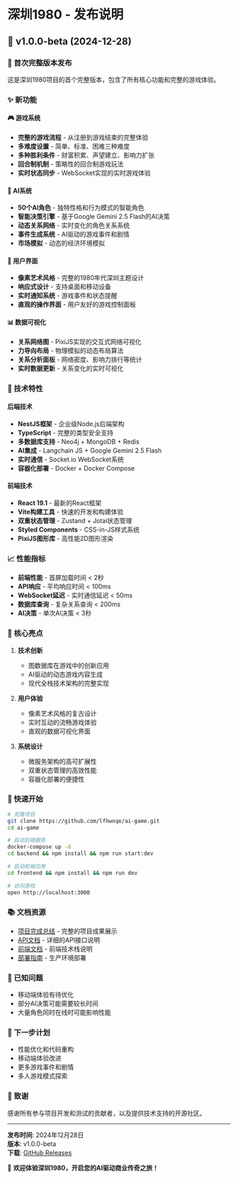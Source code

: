 # 深圳1980 - 发布说明

## 🎉 v1.0.0-beta (2024-12-28)

### 🚀 首次完整版本发布

这是深圳1980项目的首个完整版本，包含了所有核心功能和完整的游戏体验。

### ✨ 新功能

#### 🎮 游戏系统
- **完整的游戏流程** - 从注册到游戏结束的完整体验
- **多难度设置** - 简单、标准、困难三种难度
- **多种胜利条件** - 财富积累、声望建立、影响力扩张
- **回合制机制** - 策略性的回合制游戏玩法
- **实时状态同步** - WebSocket实现的实时游戏体验

#### 🤖 AI系统
- **50个AI角色** - 独特性格和行为模式的智能角色
- **智能决策引擎** - 基于Google Gemini 2.5 Flash的AI决策
- **动态关系网络** - 实时变化的角色关系系统
- **事件生成系统** - AI驱动的游戏事件和剧情
- **市场模拟** - 动态的经济环境模拟

#### 🎨 用户界面
- **像素艺术风格** - 完整的1980年代深圳主题设计
- **响应式设计** - 支持桌面和移动设备
- **实时通知系统** - 游戏事件和状态提醒
- **直观的操作界面** - 用户友好的游戏控制面板

#### 📊 数据可视化
- **关系网络图** - PixiJS实现的交互式网络可视化
- **力导向布局** - 物理模拟的动态布局算法
- **关系分析面板** - 网络密度、影响力排行等统计
- **实时数据更新** - 关系变化的实时可视化

### 🔧 技术特性

#### 后端技术
- **NestJS框架** - 企业级Node.js后端架构
- **TypeScript** - 完整的类型安全支持
- **多数据库支持** - Neo4j + MongoDB + Redis
- **AI集成** - Langchain JS + Google Gemini 2.5 Flash
- **实时通信** - Socket.io WebSocket系统
- **容器化部署** - Docker + Docker Compose

#### 前端技术
- **React 19.1** - 最新的React框架
- **Vite构建工具** - 快速的开发和构建体验
- **双重状态管理** - Zustand + Jotai状态管理
- **Styled Components** - CSS-in-JS样式系统
- **PixiJS图形库** - 高性能2D图形渲染

### 📈 性能指标

- **前端性能** - 首屏加载时间 < 2秒
- **API响应** - 平均响应时间 < 100ms
- **WebSocket延迟** - 实时通信延迟 < 50ms
- **数据库查询** - 复杂关系查询 < 200ms
- **AI决策** - 单次AI决策 < 3秒

### 🎯 核心亮点

1. **技术创新**
   - 图数据库在游戏中的创新应用
   - AI驱动的动态游戏内容生成
   - 现代全栈技术架构的完整实现

2. **用户体验**
   - 像素艺术风格的复古设计
   - 实时互动的流畅游戏体验
   - 直观的数据可视化界面

3. **系统设计**
   - 微服务架构的高可扩展性
   - 双重状态管理的高效性能
   - 容器化部署的便捷性

### 🚀 快速开始

```bash
# 克隆项目
git clone https://github.com/lfhwnqe/ai-game.git
cd ai-game

# 启动后端服务
docker-compose up -d
cd backend && npm install && npm run start:dev

# 启动前端应用
cd frontend && npm install && npm run dev

# 访问游戏
open http://localhost:3000
```

### 📚 文档资源

- [项目完成总结](PROJECT_COMPLETION.md) - 完整的项目成果展示
- [API文档](docs/API.md) - 详细的API接口说明
- [前端文档](frontend/README.md) - 前端技术栈说明
- [部署指南](docs/DEPLOYMENT.md) - 生产环境部署

### 🐛 已知问题

- 移动端体验有待优化
- 部分AI决策可能需要较长时间
- 大量角色同时在线时可能影响性能

### 🔮 下一步计划

- 性能优化和代码重构
- 移动端体验改进
- 更多游戏事件和剧情
- 多人游戏模式探索

### 🙏 致谢

感谢所有参与项目开发和测试的贡献者，以及提供技术支持的开源社区。

---

**发布时间**: 2024年12月28日  
**版本**: v1.0.0-beta  
**下载**: [GitHub Releases](https://github.com/lfhwnqe/ai-game/releases)

🎉 **欢迎体验深圳1980，开启您的AI驱动商业传奇之旅！**
